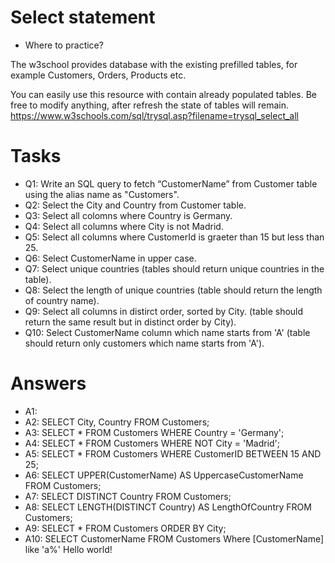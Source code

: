 # Select statement
- Where to practice?

The w3school provides database with the existing prefilled tables, for example Customers, Orders,
Products etc.

You can easily use this resource with contain already populated tables. Be free to modify anything, after
refresh the state of tables will remain.
https://www.w3schools.com/sql/trysql.asp?filename=trysql_select_all

# Tasks
- Q1: Write an SQL query to fetch “CustomerName” from Customer table using the alias name as "Customers".
- Q2: Select the City and Country from Customer table.
- Q3: Select all colomns where Country is Germany.
- Q4: Select all columns where City is not Madrid.
- Q5: Select all columns where CustomerId is graeter than 15 but less than 25.
- Q6: Select CustomerName in upper case.
- Q7: Select unique countries (tables should return unique countries in the table).
- Q8: Select the length of unique countries (table should return the length of country name).
- Q9: Select all columns in distirct order, sorted by City. (table should return the same result but in distinct order by City).
- Q10: Select CustomerName column which name starts from 'A' (table should return only customers which name starts from 'A').

# Answers 
- A1:
- A2: SELECT City, Country FROM Customers;
- A3: SELECT * FROM Customers WHERE Country = 'Germany';
- A4: SELECT * FROM Customers WHERE NOT City  = 'Madrid';
- A5: SELECT * FROM Customers WHERE CustomerID BETWEEN 15 AND 25;
- A6: SELECT UPPER(CustomerName) AS UppercaseCustomerName FROM Customers;
- A7: SELECT DISTINCT Country FROM Customers;
- A8: SELECT LENGTH(DISTINCT Country) AS LengthOfCountry FROM Customers;
- A9: SELECT * FROM Customers ORDER BY City; 
- A10: SELECT CustomerName FROM Customers Where [CustomerName] like 'a%'
Hello world!